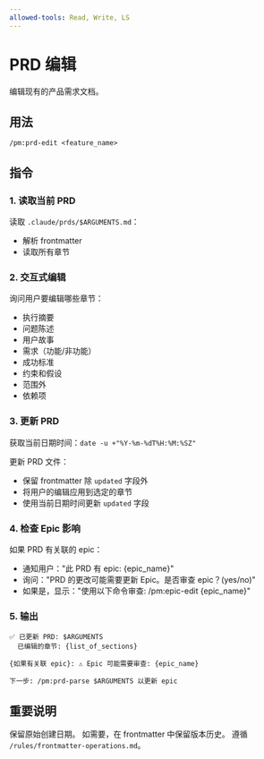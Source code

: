 ```yaml
---
allowed-tools: Read, Write, LS
---
```


# PRD 编辑

编辑现有的产品需求文档。

## 用法
```
/pm:prd-edit <feature_name>
```

## 指令

### 1. 读取当前 PRD

读取 `.claude/prds/$ARGUMENTS.md`：
- 解析 frontmatter
- 读取所有章节

### 2. 交互式编辑

询问用户要编辑哪些章节：
- 执行摘要
- 问题陈述  
- 用户故事
- 需求（功能/非功能）
- 成功标准
- 约束和假设
- 范围外
- 依赖项

### 3. 更新 PRD

获取当前日期时间：`date -u +"%Y-%m-%dT%H:%M:%SZ"`

更新 PRD 文件：
- 保留 frontmatter 除 `updated` 字段外
- 将用户的编辑应用到选定的章节
- 使用当前日期时间更新 `updated` 字段

### 4. 检查 Epic 影响

如果 PRD 有关联的 epic：
- 通知用户："此 PRD 有 epic: {epic_name}"
- 询问："PRD 的更改可能需要更新 Epic。是否审查 epic？(yes/no)"
- 如果是，显示："使用以下命令审查: /pm:epic-edit {epic_name}"

### 5. 输出

```
✅ 已更新 PRD: $ARGUMENTS
  已编辑的章节: {list_of_sections}
  
{如果有关联 epic}: ⚠️ Epic 可能需要审查: {epic_name}

下一步: /pm:prd-parse $ARGUMENTS 以更新 epic
```

## 重要说明

保留原始创建日期。
如需要，在 frontmatter 中保留版本历史。
遵循 `/rules/frontmatter-operations.md`。